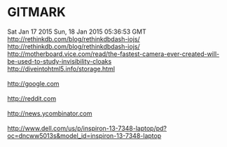 # GITMARK

Sat Jan 17 2015
Sun, 18 Jan 2015 05:36:53 GMT
http://rethinkdb.com/blog/rethinkdbdash-iojs/
http://rethinkdb.com/blog/rethinkdbdash-iojs/<br/>http://motherboard.vice.com/read/the-fastest-camera-ever-created-will-be-used-to-study-invisibility-cloaks<br/>http://diveintohtml5.info/storage.html<br/><br/>http://google.com<br/><br/>http://reddit.com<br/><br/>http://news.ycombinator.com<br/><br/>http://www.dell.com/us/p/inspiron-13-7348-laptop/pd?oc=dncww5013s&model_id=inspiron-13-7348-laptop